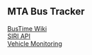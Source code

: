 ## MTA Bus Tracker

<a href='https://bustime.mta.info/wiki/Developers/Index' target='_blank'> BusTime Wiki</a>
<br>
<a href='https://bustime.mta.info/wiki/Developers/SIRIIntro' target='_blank'>SIRI API</a>
<br>
<a href='https://bustime.mta.info/wiki/Developers/SIRIVehicleMonitoring' target='_blank'>Vehicle Monitoring</a>